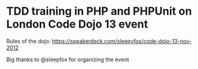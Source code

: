 TDD training in PHP and PHPUnit on London Code Dojo 13 event
============

Rules of the dojo: https://speakerdeck.com/sleepyfox/code-dojo-13-nov-2012

Big thanks to @sleepfox for organizing the event
